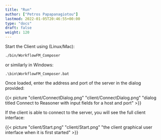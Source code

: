 ```yaml
---
title: "Run"
author: ["Petros Papapanagiotou"]
lastmod: 2022-01-05T20:46:55+00:00
type: "docs"
draft: false
weight: 120
---
```


Start the Client using (Linux/Mac):

```sh
./bin/WorkflowFM_Composer
```

or similarly in Windows:

```nil
.\bin\WorkflowFM_Composer.bat
```

Once loaded, enter the address and port of the server in the dialog provided:

{{< picture "client/ConnectDialog.png" "client/ConnectDialog.png" "dialog titled Connect to Reasoner with input fields for a host and port" >}}

If the client is able to connect to the server, you will see the full client interface:

{{< picture "client/Start.png" "client/Start.png" "the client graphical user interface when it is first started" >}}